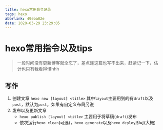 ```yaml
---
title: hexo常用命令记录
tags: hexo
abbrlink: 49eba02e
date: 2020-03-29 23:29:05
---
```




# hexo常用指令以及tips
> 一段时间没有更新博客就全忘了，差点连这篇也写不出来，赶紧记一下，估计也只有我看得懂hhh

## 写作
1. 创建文章
   `hexo new [layout] <title>`
   其中`layout`主要用到的有`draft`以及`post`，默认为`post`，如果有自定义布局另说
2. 发布以及更新文章
   - `hexo publish [layout] <title>` 主要用于将草稿(`draft`)发布
   - 依次运行`hexo clean`(可选)，`hexo generate`以及`hexo deploy`即可(大概)